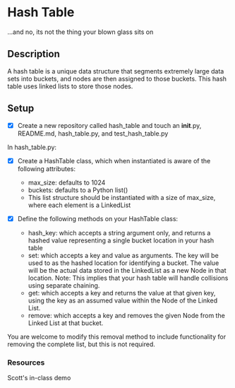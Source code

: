 # Hash Table

...and no, its not the thing your blown glass sits on

## Description

A hash table is a unique data structure that segments extremely large data sets into buckets, and nodes are then assigned to those buckets. This hash table uses linked lists to store those nodes.

## Setup
- [x] Create a new repository called hash_table and touch an __init__.py, README.md, hash_table.py, and test_hash_table.py

In hash_table.py:
- [x] Create a HashTable class, which when instantiated is aware of the following attributes:
    - max_size: defaults to 1024
    - buckets: defaults to a Python list()
    - This list structure should be instantiated with a size of max_size, where each element is a LinkedList

- [x] Define the following methods on your HashTable class:
    - hash_key: which accepts a string argument only, and returns a hashed value representing a single bucket location in your hash table
    - set: which accepts a key and value as arguments. The key will be used to as the hashed location for identifying a bucket. The value will be the actual data stored in the LinkedList as a new Node in that location.
    Note: This implies that your hash table will handle collisions using separate chaining.
    - get: which accepts a key and returns the value at that given key, using the key as an assumed value within the Node of the Linked List.
    - remove: which accepts a key and removes the given Node from the Linked List at that bucket.

You are welcome to modify this removal method to include functionality for removing the complete list, but this is not required.

### Resources

Scott's in-class demo